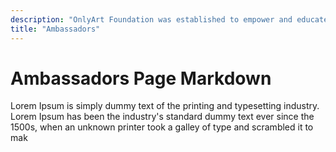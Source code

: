 ```yaml
---
description: "OnlyArt Foundation was established to empower and educate individuals with an interest in fine art. Our mission is to have our decentralized token provide access to fine art ownership without keeping tangible assets."
title: "Ambassadors"
---
```

# Ambassadors Page Markdown

Lorem Ipsum is simply dummy text of the printing and typesetting industry. Lorem Ipsum has been the industry's standard dummy text ever since the 1500s, when an unknown printer took a galley of type and scrambled it to mak